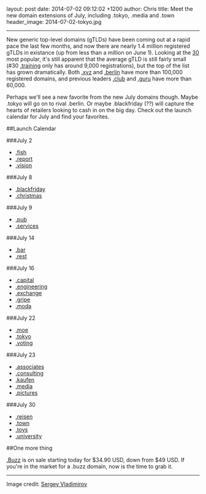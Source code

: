 layout: post
date: 2014-07-02 09:12:02 +1200
author: Chris
title: Meet the new domain extensions of July, including .tokyo, .media and .town
header_image: 2014-07-02-tokyo.jpg

----

<!-- excerpt -->

New generic top-level domains (gTLDs) have been coming out at a rapid pace the last few months, and now there are nearly 1.4 million registered gTLDs in existance (up from less than a million on June 1). Looking at the [30](http://ntldstats.com/) most popular, it's still apparent that the average gTLD is still fairly small (#30 [.training](https://iwantmyname.com/domains/dot-training) only has around 9,000 registrations), but the top of the list has grown dramatically. Both [.xyz](https://iwantmyname.com/domains/dot-xyz) and [.berlin](https://iwantmyname.com/domains/dot-berlin) have more than 100,000 registered domains, and previous leaders [.club](https://iwantmyname.com/domains/dot-club) and [.guru](https://iwantmyname.com/domains/dot-guru) have more than 60,000.

Perhaps we'll see a new favorite from the new July domains though. Maybe .tokyo will go on to rival .berlin. Or maybe .blackfriday (??) will capture the hearts of retailers looking to cash in on the big day. Check out the launch calendar for July and find your favorites.

<!-- /excerpt -->

##Launch Calendar

###July 2

+ [.fish](https://iwantmyname.com/domains/dot-fish)
+ [.report](https://iwantmyname.com/domains/dot-report)
+ [.vision](https://iwantmyname.com/domains/dot-vision)

###July 8

+ [.blackfriday](https://iwantmyname.com/domains/dot-blackfriday)
+ [.christmas](https://iwantmyname.com/domains/dot-christmas)

###July 9

+ [.pub](https://iwantmyname.com/domains/dot-pub)
+ [.services](https://iwantmyname.com/domains/dot-services)

###July 14

+ [.bar](https://iwantmyname.com/domains/dot-bar)
+ [.rest](https://iwantmyname.com/domains/dot-rest)

###July 16

+ [.capital](https://iwantmyname.com/domains/dot-capital)
+ [.engineering](https://iwantmyname.com/domains/dot-engineering)
+ [.exchange](https://iwantmyname.com/domains/dot-exchange)
+ [.gripe](https://iwantmyname.com/domains/dot-gripe)
+ [.moda](https://iwantmyname.com/domains/dot-moda)

###July 22

+ [.moe](https://iwantmyname.com/domains/dot-moe)
+ [.tokyo](https://iwantmyname.com/domains/dot-tokyo)
+ [.voting](https://iwantmyname.com/domains/dot-voting)

###July 23

+ [.associates](https://iwantmyname.com/domains/dot-associates)
+ [.consulting](https://iwantmyname.com/domains/dot-consulting)
+ [.kaufen](https://iwantmyname.com/domains/dot-kaufen)
+ [.media](https://iwantmyname.com/domains/dot-media)
+ [.pictures](https://iwantmyname.com/domains/dot-pictures)

###July 30

+ [.reisen](https://iwantmyname.com/domains/dot-reisen)
+ [.town](https://iwantmyname.com/domains/dot-town)
+ [.toys](https://iwantmyname.com/domains/dot-toys)
+ [.university](https://iwantmyname.com/domains/dot-university)

##One more thing

[.Buzz](https://iwantmyname.com/domains/dot-buzz) is on sale starting today for $34.90 USD, down from $49 USD. If you're in the market for a .buzz domain, now is the time to grab it. 

***

Image credit: [Sergey Vladimirov](https://www.flickr.com/photos/vlsergey/5325961542/in/photolist-97CWP9-cajhQ1-85tipq-r6w6-csGZkh-5DTZQ2-fG5MhD-ggRaoY-mkXang-5CBtwg-8EMWWS-cjj4xQ-hfnNLf-4qJb1s-86t84s-bDGe8B-fJjUKR-8gG93J-cjj5Sh-ndxKEz-tCKQs-aEAcrJ-8GrLSP-hbzn3T-DGYfM-bDGfkZ-7Lr967-KCnt8-fjQZ3U-9QFYRf-RoKL-d2gatS-6TZ3Mv-bsZWca-dPt4Tu-83TUBS-b9VPYz-bpeM6Y-62mP4R-9iCNAe-8DRd7g-nz64D2-9gncKp-dR67Y8-jh5RyL-bkzJA8-aChcs5-fz5Wru-g1rwTu-fnsgdH)